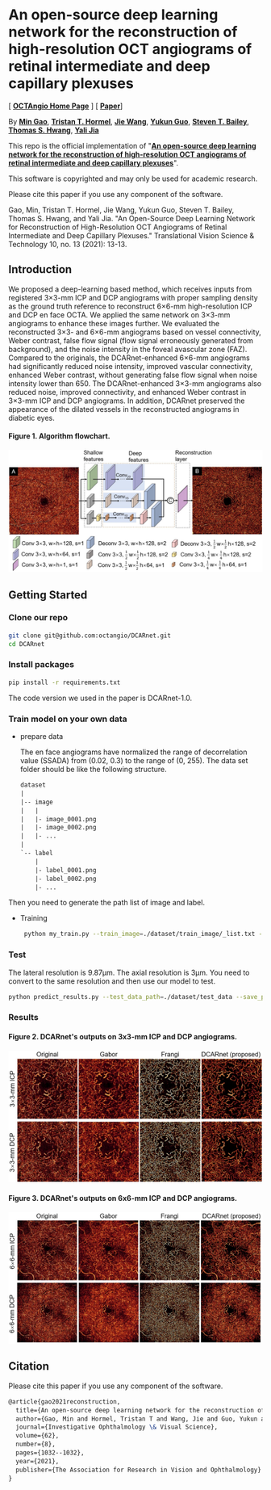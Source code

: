 # An open-source deep learning network for the reconstruction of high-resolution OCT angiograms of retinal intermediate and deep capillary plexuses  

[ [**OCTAngio Home Page**](https://octangio.github.io/) ] [ [**Paper**](https://tvst.arvojournals.org/article.aspx?articleid=2778068)]

By [**Min Gao**](https://scholar.google.com/citations?user=T1vzVnYAAAAJ&hl=en),  [**Tristan T. Hormel**](https://scholar.google.com/citations?user=jdD1rGwAAAAJ&hl=en), [**Jie Wang**](https://scholar.google.com/citations?user=DoIwLN0AAAAJ&hl=en), [**Yukun Guo**](https://scholar.google.com/citations?user=BCrQPWUAAAAJ&hl=en&oi=sra), [**Steven T. Bailey**](https://www.researchgate.net/profile/Steven-Bailey-10), [**Thomas S. Hwang**](https://www.researchgate.net/profile/Thomas-Hwang-2), [**Yali Jia**](https://scholar.google.com/citations?user=hfBY5K8AAAAJ&hl=en&oi=sra)

This repo is the official implementation of "[**An open-source deep learning network for the reconstruction of high-resolution OCT angiograms of retinal intermediate and deep capillary plexuses**](https://tvst.arvojournals.org/article.aspx?articleid=2778068)".

This software is copyrighted and may only be used for academic research.

Please cite this paper if you use any component of the software.

Gao, Min, Tristan T. Hormel, Jie Wang, Yukun Guo, Steven T. Bailey, Thomas S. Hwang, and Yali Jia. "An Open-Source Deep Learning Network for Reconstruction of High-Resolution OCT Angiograms of Retinal Intermediate and Deep Capillary Plexuses." Translational Vision Science & Technology 10, no. 13 (2021): 13-13.

## Introduction

We proposed a deep-learning based method, which receives inputs from registered 3×3-mm ICP and DCP angiograms with proper sampling density as the ground truth reference to reconstruct 6×6-mm high-resolution ICP and DCP en face OCTA. We applied the same network on 3×3-mm angiograms to enhance these images further. We evaluated the reconstructed 3×3- and 6×6-mm angiograms based on vessel connectivity, Weber contrast, false flow signal (flow signal erroneously generated from background), and the noise intensity in the foveal avascular zone (FAZ). Compared to the originals, the DCARnet-enhanced 6×6-mm angiograms had significantly reduced noise intensity, improved vascular connectivity, enhanced Weber contrast, without generating false flow signal when noise intensity lower than 650. The DCARnet-enhanced 3×3-mm angiograms also reduced noise, improved connectivity, and enhanced Weber contrast in 3×3-mm ICP and DCP angiograms. In addition, DCARnet preserved the appearance of the dilated vessels in the reconstructed angiograms in diabetic eyes.

#### Figure 1. Algorithm flowchart.

![img](./Figures/dcarnet.jpg)

## Getting Started

### Clone our repo

```bash
git clone git@github.com:octangio/DCARnet.git
cd DCARnet
```

### Install packages

  ```bash
  pip install -r requirements.txt
  ```
  The code version we used in the paper is DCARnet-1.0.

### Train model on your own data

- prepare data

  The en face angiograms have normalized the range of decorrelation value (SSADA) from (0.02, 0.3) to the range of (0, 255). The data set folder should be like the following structure.

    ```tex
    dataset
    |
    |-- image
    |   |
    |   |- image_0001.png
    |   |- image_0002.png
    |   |- ...
    |
    `-- label
        |
        |- label_0001.png
        |- label_0002.png
        |- ...
    ```
Then you need to generate the path list of image and label. 

- Training
  
  ```bash
   python my_train.py --train_image=./dataset/train_image/_list.txt --train_label=./dataset/train_label/_list.txt --valid_image=./dataset/valid_image/_list.txt --valid_label=./dataset/valid_label/_list.txt --batch_size=128
  ```
### Test

   The lateral resolution is 9.87μm. The axial resolution is 3μm. You need to convert to the same resolution and then use our model to test.
 
   ```bash
   python predict_results.py --test_data_path=./dataset/test_data --save_path=./dataset/output_results --logdir=./logs/saved_model.hdf5 --resize_width=608 --resize_height=608
   ```

### Results
  #### Figure 2. DCARnet's outputs on 3x3-mm ICP and DCP angiograms. 
  ![img](./Figures/output_3mm.jpg)
  
  
  #### Figure 3. DCARnet's outputs on 6x6-mm ICP and DCP angiograms. 
  ![img](./Figures/output_6mm.jpg)
  
## Citation

Please cite this paper if you use any component of the software.


```tex
@article{gao2021reconstruction,
  title={An open-source deep learning network for the reconstruction of high-resolution OCT angiograms of retinal intermediate and deep capillary plexuses},
  author={Gao, Min and Hormel, Tristan T and Wang, Jie and Guo, Yukun and Bailey, Steven and Hwang, Thomas S and Jia, Yali},
  journal={Investigative Ophthalmology \& Visual Science},
  volume={62},
  number={8},
  pages={1032--1032},
  year={2021},
  publisher={The Association for Research in Vision and Ophthalmology}
}
```
    
